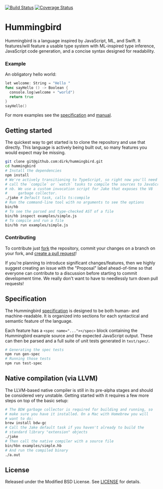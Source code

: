 [![Build Status][travis-image]][travis-url]
[![Coverage Status][coveralls-image]][coveralls-url]

# Hummingbird

Hummingbird is a language inspired by JavaScript, ML, and Swift. It features/will feature a usable type system with ML-inspired type inference, JavaScript code generation, and a concise syntax designed for readability.

### Example

An obligatory hello world:

```go
let welcome: String = "Hello "
func sayHello () -> Boolean {
  console.log(welcome + "world")
  return true
}
sayHello()
```

For more examples see the [specification](doc/specification.md) and [manual](doc/Manual.md).

## Getting started

The quickest way to get started is to clone the repository and use that directly. This language is actively being built out, so many features you would expect may be missing.

```bash
git clone git@github.com:dirk/hummingbird.git
cd hummingbird
# Install the dependencies
npm install
# We're actively transitioning to TypeScript, so right now you'll need to
# call the `compile` or `watch` tasks to compile the sources to JavaScript.
# nb. We use a custom invocation script for Jake that exposes the V8
#     garbage collector.
./jake # Default task, calls ts:compile
# Run the command-line tool with no arguments to see the options
bin/hb
# To see the parsed and type-checked AST of a file
bin/hb inspect examples/simple.js
# To compile and run a file
bin/hb run examples/simple.js
```

### Contributing

To contribute just [fork][fork] the repository, commit your changes on a branch on your fork, and [create a pull request][pull]!

If you're planning to introduce significant changes/features, then we highly suggest creating an issue with the "Proposal" label ahead-of-time so that everyone can contribute to a discussion before starting to commit development time. We really don't want to have to needlessly turn down pull requests!

[fork]: https://github.com/dirk/hummingbird/fork
[pull]: https://github.com/dirk/hummingbird/compare

## Specification

The Hummingbird [specification](doc/specification.md) is designed to be both human- and machine-readable. It is organized into sections for each syntactical and semantic feature of the language.

Each feature has a `<spec name="..."></spec>` block containing the Hummingbird example source and the expected JavaScript output. These can then be parsed and a full suite of unit tests generated in `test/spec/`.

```bash
# Generating the spec tests
npm run gen-spec
# Running those tests
npm run test-spec
```

## Native compilation (via LLVM)

The LLVM-based native compiler is still in its pre-alpha stages and should be considered very unstable. Getting started with it requires a few more steps on top of the basic setup:

```bash
# The BDW garbage collector is required for building and running, so
# make sure you have it installed. On a Mac with Homebrew you will
# want to do:
brew install bdw-gc
# Call the Jake default task if you haven't already to build the
# standard library "extension" objects
./jake
# Then call the native compiler with a source file
bin/hbn examples/simple.hb
# And run the compiled binary
./a.out
```

## License

Released under the Modified BSD License. See [LICENSE](LICENSE) for details.

[travis-image]: https://img.shields.io/travis/dirk/hummingbird/master.svg?style=flat-square
[travis-url]: https://travis-ci.org/dirk/hummingbird
[coveralls-image]: https://img.shields.io/coveralls/dirk/hummingbird/master.svg?style=flat-square
[coveralls-url]: https://coveralls.io/r/dirk/hummingbird

